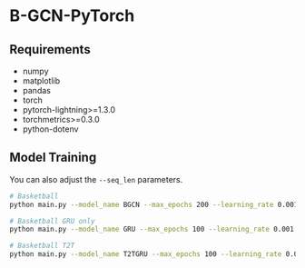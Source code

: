 # B-GCN-PyTorch

## Requirements

* numpy
* matplotlib
* pandas
* torch
* pytorch-lightning>=1.3.0
* torchmetrics>=0.3.0
* python-dotenv

## Model Training

You can also adjust the `--seq_len` parameters.

```bash
# Basketball
python main.py --model_name BGCN --max_epochs 200 --learning_rate 0.001 --weight_decay 0 --batch_size 32 --aspect_num 4 --hidden_dim 64 --co_attention_dim 16 --applying_player --applying_attention --loss nba_mae --settings supervised
```

```bash
# Basketball GRU only
python main.py --model_name GRU --max_epochs 100 --learning_rate 0.001 --weight_decay 0 --batch_size 32 --hidden_dim 64 --loss nba_score --settings supervised
```

```bash
# Basketball T2T
python main.py --model_name T2TGRU --max_epochs 100 --learning_rate 0.001 --weight_decay 0 --batch_size 32 --hidden_dim 64 --loss nba_T2T --settings supervised
```